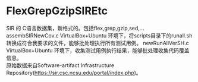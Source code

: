 # FlexGrepGzipSIREtc
SIR 的 C语言数据集，新格式的。包括flex,grep,gzip,sed,...
assembSIRNewCov.c  VirtualBox+Ubuntu 环境下，将scripts目录下的runall.sh转换成符合我要求的文件，能够批处理执行所有测试用例。
newRunAllVerSH.c    VirtualBox+Ubuntu 环境下，收集测试用例执行结果，能够批处理收集代码覆盖信息。  
原始数据来自Software-artifact Infrastructure Repository(https://sir.csc.ncsu.edu/portal/index.php)。
